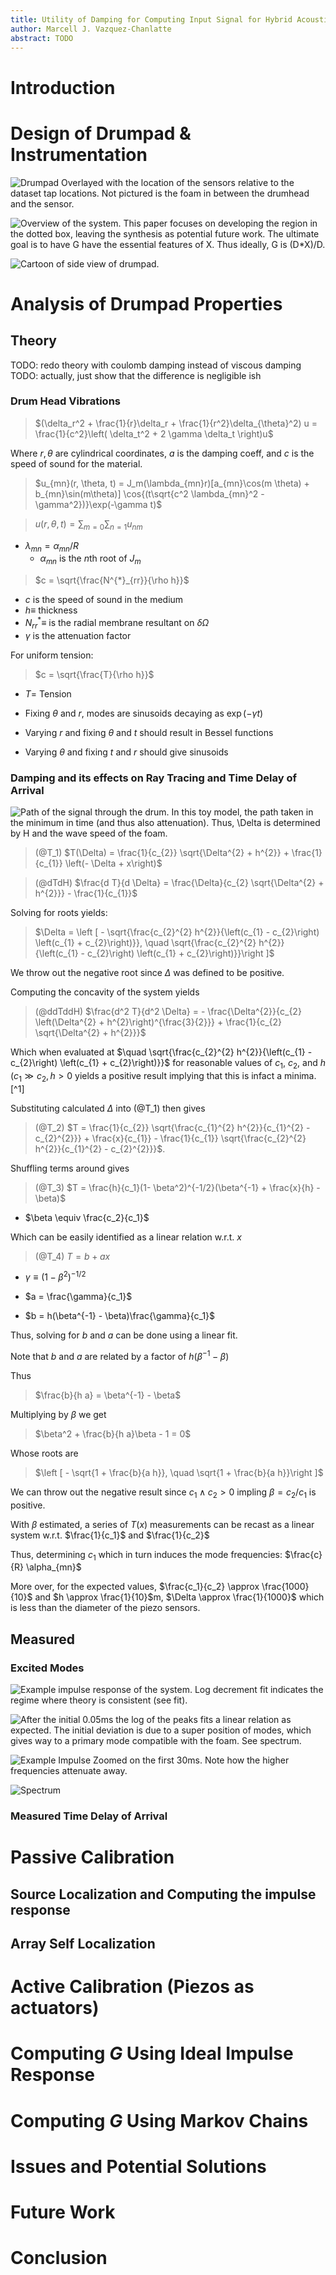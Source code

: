 ```yaml
---
title: Utility of Damping for Computing Input Signal for Hybrid Acoustic Drums.
author: Marcell J. Vazquez-Chanlatte
abstract: TODO
---
```


# Introduction

# Design of Drumpad & Instrumentation

![Drumpad Overlayed with the location of the sensors relative to the dataset tap locations. 
Not pictured is the foam in between the drumhead and the sensor. ](img/drum_xray.jpg) 

![Overview of the system. This paper focuses on developing the region in the dotted box, leaving the synthesis as potential future work. The ultimate goal is to have $G$ have the essential features of $X$. Thus ideally, $G$ is $(D*X)/D$. ](img/overview.png)

![Cartoon of side view of drumpad.](img/drum_side_cartoon.png ) 


# Analysis of Drumpad Properties

## Theory

TODO: redo theory with coulomb damping instead of viscous damping
TODO: actually, just show that the difference is negligible ish

### Drum Head Vibrations

> $(\delta_r^2 + \frac{1}{r}\delta_r + \frac{1}{r^2}\delta_{\theta}^2) u = \frac{1}{c^2}\left(
\delta_t^2 + 2 \gamma \delta_t \right)u$

Where $r, \theta$ are cylindrical coordinates, $a$ is the damping coeff, and $c$ is the speed of sound for the material.

> $u_{mn}(r, \theta, t) = J_m(\lambda_{mn}r)[a_{mn}\cos(m \theta) + b_{mn}\sin(m\theta)] \cos{(t\sqrt{c^2 \lambda_{mn}^2 - \gamma^2})}\exp(-\gamma t)$

> $u(r, \theta, t) = \sum_{m=0} \sum_{n=1} u_{nm}$

- $\lambda_{mn} = \alpha_{mn}/R$
  - $\alpha_{mn}$ is the $n$th root of $J_m$

> $c = \sqrt{\frac{N^{*}_{rr}}{\rho h}}$
 
 - $c$ is the speed of sound in the medium
 - $h\equiv$ thickness
 - $N^{*}_{rr} \equiv$ is the radial membrane resultant on $\delta \Omega$
 - $\gamma$ is the attenuation factor
 
 For uniform tension:
 
> $c = \sqrt{\frac{T}{\rho h}}$
 
 - $T =$ Tension

- Fixing $\theta$ and $r$, modes are sinusoids decaying as $\exp(-\gamma t)$

- Varying $r$ and fixing $\theta$ and $t$ should result in Bessel functions

- Varying $\theta$ and fixing $t$ and $r$ should give sinusoids 

### Damping and its effects on Ray Tracing and Time Delay of Arrival

![Path of the signal through the drum. In this toy model, the path taken in the minimum in time (and thus also attenuation). 
Thus, $\Delta$ is determined by H and the wave speed of the foam.](img/wave_path.png)

> (@T_1) $T(\Delta) = \frac{1}{c_{2}} \sqrt{\Delta^{2} + h^{2}} + \frac{1}{c_{1}} \left(- \Delta + x\right)$

> (@dTdH) $\frac{d T}{d \Delta} = \frac{\Delta}{c_{2} \sqrt{\Delta^{2} + h^{2}}} - \frac{1}{c_{1}}$

Solving for roots yields: 

> $\Delta = \left [ - \sqrt{\frac{c_{2}^{2} h^{2}}{\left(c_{1} - c_{2}\right) \left(c_{1} + c_{2}\right)}}, \quad \sqrt{\frac{c_{2}^{2} h^{2}}{\left(c_{1} - c_{2}\right) \left(c_{1} + c_{2}\right)}}\right ]$

We throw out the negative root since $\Delta$ was defined to be positive.

Computing the concavity of the system yields

> (@ddTddH) $\frac{d^2 T}{d^2 \Delta} = - \frac{\Delta^{2}}{c_{2} \left(\Delta^{2} + h^{2}\right)^{\frac{3}{2}}} + \frac{1}{c_{2} \sqrt{\Delta^{2} + h^{2}}}$

Which when evaluated at  $\quad \sqrt{\frac{c_{2}^{2} h^{2}}{\left(c_{1} - c_{2}\right) \left(c_{1} + c_{2}\right)}}$  for reasonable values of $c_1$, $c_2$, and $h$ ($c_1 \gg c_2, h > 0$ yields a positive result implying that this is infact a minima. [^1]

Substituting calculated $\Delta$ into (@T_1) then gives 

> (@T_2) $T = \frac{1}{c_{2}} \sqrt{\frac{c_{1}^{2} h^{2}}{c_{1}^{2} - c_{2}^{2}}} + \frac{x}{c_{1}} - \frac{1}{c_{1}} \sqrt{\frac{c_{2}^{2} h^{2}}{c_{1}^{2} - c_{2}^{2}}}$.

Shuffling terms around gives

> (@T_3) $T = \frac{h}{c_1}(1- \beta^2)^{-1/2}(\beta^{-1} + \frac{x}{h} - \beta)$

- $\beta \equiv \frac{c_2}{c_1}$

Which can be easily identified as a linear relation w.r.t. $x$ 

> (@T_4) $T = b + a x$

- $\gamma \equiv (1 - \beta^2)^{-1/2}$

- $a = \frac{\gamma}{c_1}$

- $b = h(\beta^{-1} - \beta)\frac{\gamma}{c_1}$

Thus, solving for $b$ and $a$ can be done using a linear fit.

Note that $b$ and $a$ are related by a factor of $h (\beta^{-1} - \beta)$

Thus

> $\frac{b}{h a} = \beta^{-1} - \beta$

Multiplying by $\beta$ we get

> $\beta^2 + \frac{b}{h a}\beta - 1 = 0$

Whose roots are

> $\left [ - \sqrt{1 + \frac{b}{a h}}, \quad \sqrt{1 + \frac{b}{a h}}\right ]$

We can throw out the negative result since $c_1 \wedge c_2 > 0$ impling $\beta=c_2/c_1$ is positive.

With $\beta$ estimated, a series of $T(x)$ measurements can be recast as a linear system w.r.t. $\frac{1}{c_1}$ and $\frac{1}{c_2}$

Thus, determining $c_1$ which in turn induces the mode frequencies: $\frac{c}{R} \alpha_{mn}$

More over, for the expected values, $\frac{c_1}{c_2} \approx \frac{1000}{10}$ and $h \approx \frac{1}{10}$m, $\Delta \approx \frac{1}{1000}$ which is less than the diameter of the piezo sensors.

## Measured

### Excited Modes

![Example impulse response of the system. Log decrement fit indicates the regime where theory is consistent (see fit).](img/impulse.png ) 

![After the initial 0.05ms the log of the peaks fits a linear relation as expected. The initial 
deviation is due to a super position of modes, which gives way to a primary mode compatible with the foam. See spectrum.](img/linear_decay.png ) 

![Example Impulse Zoomed on the first 30ms. Note how the higher frequencies attenuate away.](img/impulse_zoomed.png)

![Spectrum](img/spectrum.png ) 


### Measured Time Delay of Arrival

# Passive Calibration

## Source Localization and Computing the impulse response

## Array Self Localization

# Active Calibration (Piezos as actuators)

# Computing $G$ Using Ideal Impulse Response

# Computing $G$ Using Markov Chains

# Issues and Potential Solutions

# Future Work

# Conclusion
